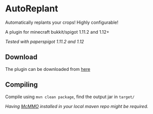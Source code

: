 # AutoReplant
Automatically replants your crops! Highly configurable!

A plugin for minecraft bukkit/spigot 1.11.2 and 1.12+

*Tested with paperspigot 1.11.2 and 1.12*

## Download
The plugin can be downloaded from [here](https://github.com/rampen88/AutoReplant/releases)

## Compiling
Compile using `mvn clean package`, find the output jar in `target/`

*Having [McMMO](https://www.spigotmc.org/resources/mcmmo.2445/) installed in your local maven repo might be required.*


